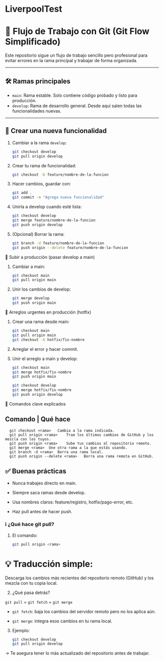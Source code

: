 # LiverpoolTest

# 🧬 Flujo de Trabajo con Git (Git Flow Simplificado)

Este repositorio sigue un flujo de trabajo sencillo pero profesional para evitar errores en la rama principal y trabajar de forma organizada.

---

## 🛠️ Ramas principales

- `main`: Rama estable. Solo contiene código probado y listo para producción.
- `develop`: Rama de desarrollo general. Desde aquí salen todas las funcionalidades nuevas.

---

## 🌿 Crear una nueva funcionalidad

1. Cambiar a la rama `develop`:

   ```bash
   git checkout develop
   git pull origin develop
   
2. Crear tu rama de funcionalidad:
  
    ```bash
    git checkout -b feature/nombre-de-la-funcion
    
3. Hacer cambios, guardar con:

    ```bash
    git add .
    git commit -m "Agrega nueva funcionalidad"
    
3. Unirla a develop cuando esté lista:

    ```bash
    git checkout develop
    git merge feature/nombre-de-la-funcion
    git push origin develop
    
4. (Opcional) Borrar la rama:

    ```bash
    git branch -d feature/nombre-de-la-funcion
    git push origin --delete feature/nombre-de-la-funcion
    
🚀 Subir a producción (pasar develop a main)

1. Cambiar a main:

    ```bash
    git checkout main
    git pull origin main
    
2. Unir los cambios de develop:
    
    ```bash
    git merge develop
    git push origin main
    
🐞 Arreglos urgentes en producción (hotfix)

1. Crear una rama desde main:

    ```bash
    git checkout main
    git pull origin main
    git checkout -b hotfix/fix-nombre
    
2. Arreglar el error y hacer commit.

3. Unir el arreglo a main y develop:

    ```bash
    git checkout main
    git merge hotfix/fix-nombre
    git push origin main
    
    git checkout develop
    git merge hotfix/fix-nombre
    git push origin develop
    
🧠 Comandos clave explicados

## Comando	| Qué hace

      git checkout <rama>	Cambia a la rama indicada.
      git pull origin <rama>	Trae los últimos cambios de GitHub y los mezcla con los tuyos.
      git push origin <rama>	Sube tus cambios al repositorio remoto.
      git merge <rama>	Une otra rama a la que estás usando.
      git branch -d <rama>	Borra una rama local.
      git push origin --delete <rama>	Borra una rama remota en GitHub.


## ✅ Buenas prácticas

* Nunca trabajes directo en main.

* Siempre saca ramas desde develop.

* Usa nombres claros: feature/registro, hotfix/pago-error, etc.

* Haz pull antes de hacer push.

### ℹ️ ¿Qué hace git pull?

1. El comando:

      ```bash
      git pull origin <rama>
      
# 💡 Traducción simple:
Descarga los cambios más recientes del repositorio remoto (GitHub) y los mezcla con tu copia local.

2. ¿Qué pasa detrás?
   
`git pull` = `git fetch` + `git merge`

- `git fetch`: baja los cambios del servidor remoto pero no los aplica aún.

- `git merge`: integra esos cambios en tu rama local.

3. Ejemplo:

      ```bash
      git checkout develop
      git pull origin develop
      
→ Te asegura tener lo más actualizado del repositorio antes de trabajar.


